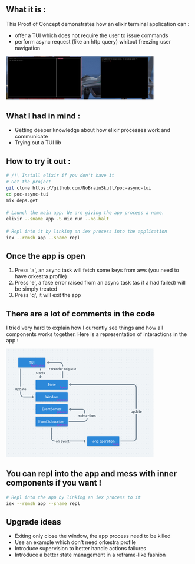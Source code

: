 ## What it is :
This Proof of Concept demonstrates how an elixir terminal application can :
* offer a TUI which does not require the user to issue commands
* perform async request (like an http query) whitout freezing user navigation

<img width="400" src=".github/demo.png" alt="demo.png"/>

## What I had in mind :
* Getting deeper knowledge about how elixir processes work and communicate
* Trying out a TUI lib

## How to try it out :
```bash
# /!\ Install elixir if you don't have it
# Get the project
git clone https://github.com/NoBrainSkull/poc-async-tui
cd poc-async-tui
mix deps.get

# Launch the main app. We are giving the app process a name.
elixir --sname app -S mix run --no-halt

# Repl into it by linking an iex process into the application
iex --remsh app --sname repl
```

## Once the app is open
1. Press 'a', an async task will fetch some keys from aws (you need to have orkestra profile)
2. Press 'e', a fake error raised from an async task (as if a had failed) will be simply treated
3. Press 'q', it will exit the app

## There are a lot of comments in the code
I tried very hard to explain how I currently see things and how all components works together. Here is
a representation of interactions in the app :

<img width="400" src=".github/scheme.png" alt="scheme.png"/>

## You can repl into the app and mess with inner components if you want !
```bash
# Repl into the app by linking an iex process to it
iex --remsh app --sname repl
```

## Upgrade ideas
* Exiting only close the window, the app process need to be killed
* Use an example which don't need orkestra profile
* Introduce supervision to better handle actions failures
* Introduce a better state management in a reframe-like fashion
